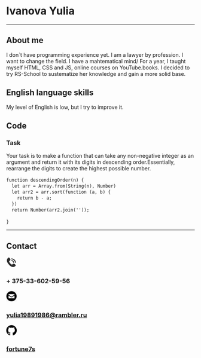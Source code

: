 # Ivanova Yulia
***
## About me
I don`t have programming experience yet. I am a lawyer by profession. I want to change the field. I have a mahtematical mind/ For a year, I taught myself HTML, CSS and JS, online courses on YouTube.books.
I decided to try RS-School to sustematize her knowledge and gain a more solid base.

## English language skills
My level of English is low, but I try to improve it.

## Code
### Task
Your task is to make a function that can take any non-negative integer as an argument and return it with its digits in descending order.Essentially, rearrange the digits to create the highest possible number.
```
function descendingOrder(n) {
  let arr = Array.from(String(n), Number)
  let arr2 = arr.sort(function (a, b) {
    return b - a;
  })
  return Number(arr2.join(''));

}
```
***
## Contact
![icon telefon](assets/img/tel.jpg) 
### + 375-33-602-59-56

![icon emal](assets/img/emal.png)
### yulia19891986@rambler.ru

![icon githab](assets/img/githab.png)
### [fortune7s](https://github.com/fortune7s)


